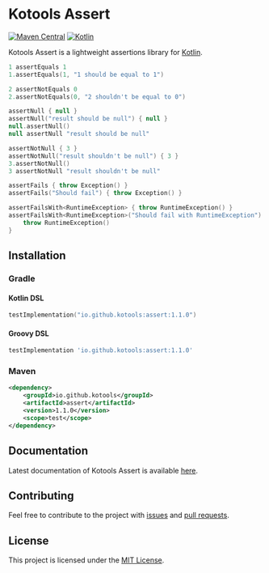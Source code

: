 # Kotools Assert

[![Maven Central](https://img.shields.io/maven-central/v/io.github.kotools/assert)](https://search.maven.org/artifact/io.github.kotools/assert)
[![Kotlin](https://img.shields.io/badge/kotlin-1.5.31-blue.svg?logo=kotlin)][kotlin]

Kotools Assert is a lightweight assertions library for [Kotlin].

```kotlin
1 assertEquals 1
1.assertEquals(1, "1 should be equal to 1")

2 assertNotEquals 0
2.assertNotEquals(0, "2 shouldn't be equal to 0")

assertNull { null }
assertNull("result should be null") { null }
null.assertNull()
null assertNull "result should be null"

assertNotNull { 3 }
assertNotNull("result shouldn't be null") { 3 }
3.assertNotNull()
3 assertNotNull "result shouldn't be null"

assertFails { throw Exception() }
assertFails("Should fail") { throw Exception() }

assertFailsWith<RuntimeException> { throw RuntimeException() }
assertFailsWith<RuntimeException>("Should fail with RuntimeException") {
    throw RuntimeException()
}
```

[kotlin]: https://kotlinlang.org

## Installation

### Gradle

#### Kotlin DSL

```kotlin
testImplementation("io.github.kotools:assert:1.1.0")
```

#### Groovy DSL

```groovy
testImplementation 'io.github.kotools:assert:1.1.0'
```

### Maven

```xml
<dependency>
    <groupId>io.github.kotools</groupId>
    <artifactId>assert</artifactId>
    <version>1.1.0</version>
    <scope>test</scope>
</dependency>
```

## Documentation

Latest documentation of Kotools Assert is
available [here](https://kotools.github.io/assert).

## Contributing

Feel free to contribute to the project with
[issues](https://github.com/kotools/assert/issues) and
[pull requests](https://github.com/kotools/assert/pulls).

## License

This project is licensed under the
[MIT License](https://choosealicense.com/licenses/mit).
